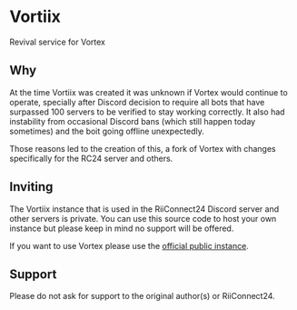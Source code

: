 # Vortiix
Revival service for Vortex

## Why

At the time Vortiix was created it was unknown if Vortex would continue to operate, specially after Discord decision to require all bots that have surpassed 100 servers to be verified to stay working correctly. It also had instability from occasional Discord bans (which still happen today sometimes) and the boit going offline unexpectedly.

Those reasons led to the creation of this, a fork of Vortex with changes specifically for the RC24 server and others.

## Inviting

The Vortiix instance that is used in the RiiConnect24 Discord server and other servers is private.
You can use this source code to host your own instance but please keep in mind no support will be offered.

If you want to use Vortex please use the [official public instance](https://github.com/jagrosh/Vortex/wiki/Getting-Started).

## Support

Please do not ask for support to the original author(s) or RiiConnect24.

